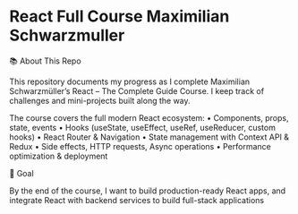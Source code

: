 # React Full Course Maximilian Schwarzmuller

📚 About This Repo

This repository documents my progress as I complete Maximilian Schwarzmüller’s React – The Complete Guide Course. I keep track of challenges and mini-projects built along the way.


The course covers the full modern React ecosystem:
	•	Components, props, state, events
	•	Hooks (useState, useEffect, useRef, useReducer, custom hooks)
	•	React Router & Navigation
	•	State management with Context API & Redux
	•	Side effects, HTTP requests, Async operations
	•	Performance optimization & deployment

🚀 Goal

By the end of the course, I want to build production-ready React apps, and integrate React with backend services to build full-stack applications
 
